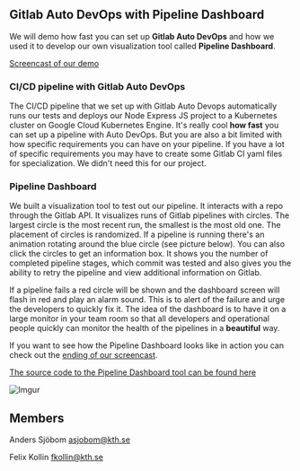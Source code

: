 ## Gitlab Auto DevOps with Pipeline Dashboard

We will demo how fast you can set up __Gitlab Auto DevOps__ and how we used it to develop our own visualization tool called __Pipeline Dashboard__.

[Screencast of our demo](https://www.youtube.com/watch?v=oSUyB7Vr2Z8&t=26s)

### CI/CD pipeline with Gitlab Auto DevOps
The CI/CD pipeline that we set up with Gitlab Auto Devops automatically runs our tests and deploys our Node Express JS project to a Kubernetes cluster on Google Cloud Kubernetes Engine. It's really cool __how fast__ you can set up a pipeline with Auto DevOps. But you are also a bit limited with how specific requirements you can have on your pipeline. If you have a lot of specific requirements you may have to create some Gitlab CI yaml files for specialization. We didn't need this for our project.

### Pipeline Dashboard
We built a visualization tool to test out our pipeline. It interacts with a repo through the Gitlab API. It visualizes runs of Gitlab pipelines with circles.
The largest circle is the most recent run, the smallest is the most old one. The placement of circles is randomized. If a pipeline is running there's an animation rotating around the blue circle (see picture below). You can also click the circles to get an information box. It shows you the number of completed pipeline stages, which commit was tested and also gives you the ability to retry the pipeline and view additional information on Gitlab.

If a pipeline fails a red circle will be shown and the dashboard screen will flash in red and play an alarm sound. This is to alert of the failure and urge the developers to quickly fix it. The idea of the dashboard is to have it on a large monitor in your team room so that all developers and operational people quickly can monitor the health of the pipelines in a __beautiful__ way.

If you want to see how the Pipeline Dashboard looks like in action you can check out the [ending of our screencast](https://youtu.be/oSUyB7Vr2Z8?t=157).

[The source code to the Pipeline Dashboard tool can be found here](https://gitlab.com/felixkollin/auto-devops-demo/)

![Imgur](https://i.imgur.com/DdRfMzS.png, "Screenshot of the Pipeline Dashboard")


## Members
Anders Sjöbom [asjobom@kth.se](mailto:asjobom@kth.se)

Felix Kollin [fkollin@kth.se](mailto:fkollin@kth.se)